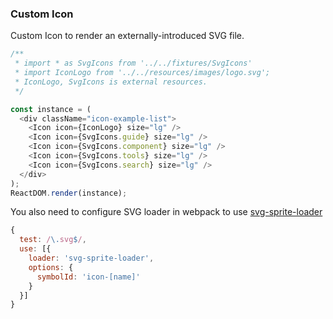 ### Custom Icon

Custom Icon to render an externally-introduced SVG file.

<!--start-code-->

```js
/**
 * import * as SvgIcons from '../../fixtures/SvgIcons'
 * import IconLogo from '../../resources/images/logo.svg';
 * IconLogo, SvgIcons is external resources.
 */

const instance = (
  <div className="icon-example-list">
    <Icon icon={IconLogo} size="lg" />
    <Icon icon={SvgIcons.guide} size="lg" />
    <Icon icon={SvgIcons.component} size="lg" />
    <Icon icon={SvgIcons.tools} size="lg" />
    <Icon icon={SvgIcons.search} size="lg" />
  </div>
);
ReactDOM.render(instance);
```

<!--end-code-->

You also need to configure SVG loader in webpack to use [svg-sprite-loader](https://github.com/kisenka/svg-sprite-loader)

```js
{
  test: /\.svg$/,
  use: [{
    loader: 'svg-sprite-loader',
    options: {
      symbolId: 'icon-[name]'
    }
  }]
}
```
